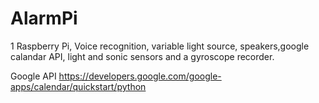 # AlarmPi
1 Raspberry Pi, Voice recognition, variable light source, speakers,google calandar API, light and sonic sensors and a gyroscope recorder. 


Google API https://developers.google.com/google-apps/calendar/quickstart/python
